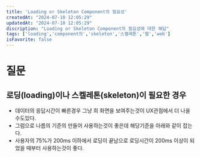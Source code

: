 ```yaml
---
title: 'Loading or Skeleton Component의 필요성'
createdAt: "2024-07-10 12:05:29"
updatedAt: "2024-07-10 12:05:29"
discription: "Loading or Skeleton Component의 필요성에 대한 해답"
tags: ['loading','component의','skeleton','스켈레톤','웹','web']
isFavorite: false
---
```

# 질문
## 로딩(loading)이나 스켈레톤(skeleton)이 필요한 경우
- 데이터의 응답시간이 빠른경우 그냥 희 화면을 보여주는것이 UX관점에서 더 나을수도있다.
- 그럼으로 나름의 기준의 만들어 사용하는것이 좋은데 해당기준을 아래와 같이 잡는다.
- 사용자의 75%가 200ms 이하에서 로딩이 끝남으로 로딩시간이 200ms 이상이 되었을 때부터 사용하는것이 좋다.